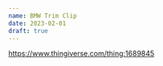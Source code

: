 ```yaml
---
name: BMW Trim Clip
date: 2023-02-01
draft: true
---
```


<https://www.thingiverse.com/thing:1689845>
